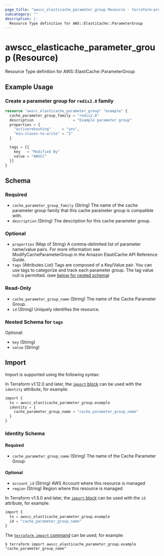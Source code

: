 ```yaml
---
page_title: "awscc_elasticache_parameter_group Resource - terraform-provider-awscc"
subcategory: ""
description: |-
  Resource Type definition for AWS::ElastiCache::ParameterGroup
---
```


# awscc_elasticache_parameter_group (Resource)

Resource Type definition for AWS::ElastiCache::ParameterGroup

## Example Usage

### Create a parameter group for `redis2.8` family

```terraform
resource "awscc_elasticache_parameter_group" "example" {
  cache_parameter_group_family = "redis2.8"
  description                  = "Example parameter group"
  properties = {
    "activerehashing"     = "yes",
    "min-slaves-to-write" = "2"
  }

  tags = [{
    key   = "Modified By"
    value = "AWSCC"
  }]
}
```

<!-- schema generated by tfplugindocs -->
## Schema

### Required

- `cache_parameter_group_family` (String) The name of the cache parameter group family that this cache parameter group is compatible with.
- `description` (String) The description for this cache parameter group.

### Optional

- `properties` (Map of String) A comma-delimited list of parameter name/value pairs. For more information see ModifyCacheParameterGroup in the Amazon ElastiCache API Reference Guide.
- `tags` (Attributes List) Tags are composed of a Key/Value pair. You can use tags to categorize and track each parameter group. The tag value null is permitted. (see [below for nested schema](#nestedatt--tags))

### Read-Only

- `cache_parameter_group_name` (String) The name of the Cache Parameter Group.
- `id` (String) Uniquely identifies the resource.

<a id="nestedatt--tags"></a>
### Nested Schema for `tags`

Optional:

- `key` (String)
- `value` (String)

## Import

Import is supported using the following syntax:

In Terraform v1.12.0 and later, the [`import` block](https://developer.hashicorp.com/terraform/language/import) can be used with the `identity` attribute, for example:

```terraform
import {
  to = awscc_elasticache_parameter_group.example
  identity = {
    cache_parameter_group_name = "cache_parameter_group_name"
  }
}
```

<!-- schema generated by tfplugindocs -->
### Identity Schema

#### Required

- `cache_parameter_group_name` (String) The name of the Cache Parameter Group

#### Optional

- `account_id` (String) AWS Account where this resource is managed
- `region` (String) Region where this resource is managed

In Terraform v1.5.0 and later, the [`import` block](https://developer.hashicorp.com/terraform/language/import) can be used with the `id` attribute, for example:

```terraform
import {
  to = awscc_elasticache_parameter_group.example
  id = "cache_parameter_group_name"
}
```

The [`terraform import` command](https://developer.hashicorp.com/terraform/cli/commands/import) can be used, for example:

```shell
$ terraform import awscc_elasticache_parameter_group.example "cache_parameter_group_name"
```